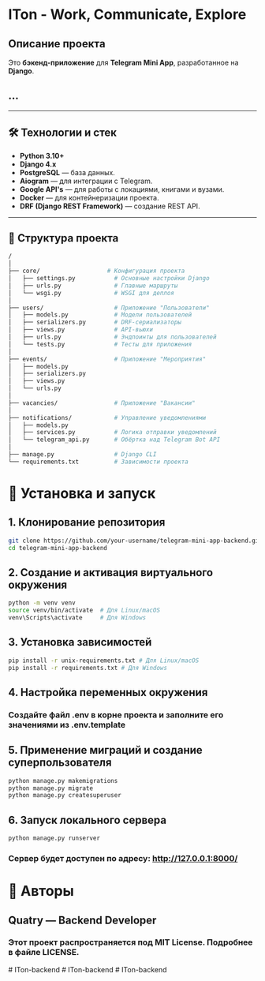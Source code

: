 # ITon - Work, Communicate, Explore

## Описание проекта
Это **бэкенд-приложение** для **Telegram Mini App**, разработанное на **Django**.

## ...

---

## 🛠️ Технологии и стек

- **Python 3.10+**
- **Django 4.x**
- **PostgreSQL** — база данных.
- **Aiogram** — для интеграции с Telegram.
- **Google API's** — для работы с локациями, книгами и вузами.
- **Docker** — для контейнеризации проекта.
- **DRF (Django REST Framework)** — создание REST API.

---

## 📂 Структура проекта

```bash
/
│
├── core/                   # Конфигурация проекта
│   ├── settings.py           # Основные настройки Django
│   ├── urls.py               # Главные маршруты
│   └── wsgi.py               # WSGI для деплоя
│
├── users/                    # Приложение "Пользователи"
│   ├── models.py             # Модели пользователей
│   ├── serializers.py        # DRF-сериализаторы
│   ├── views.py              # API-вьюхи
│   ├── urls.py               # Эндпоинты для пользователей
│   └── tests.py              # Тесты для приложения
│
├── events/                   # Приложение "Мероприятия"
│   ├── models.py
│   ├── serializers.py
│   ├── views.py
│   └── urls.py
│
├── vacancies/                # Приложение "Вакансии"
│
├── notifications/            # Управление уведомлениями
│   ├── models.py
│   ├── services.py           # Логика отправки уведомлений
│   └── telegram_api.py       # Обёртка над Telegram Bot API
│
├── manage.py                 # Django CLI
└── requirements.txt          # Зависимости проекта
```

# 🔧 Установка и запуск
## 1. Клонирование репозитория
```bash
git clone https://github.com/your-username/telegram-mini-app-backend.git
cd telegram-mini-app-backend
```
## 2. Создание и активация виртуального окружения
```bash
python -m venv venv
source venv/bin/activate  # Для Linux/macOS
venv\Scripts\activate     # Для Windows
```
## 3. Установка зависимостей
```bash
pip install -r unix-requirements.txt # Для Linux/macOS
pip install -r requirements.txt # Для Windows
```
## 4. Настройка переменных окружения
### Создайте файл .env в корне проекта и заполните его значениями из .env.template

## 5. Применение миграций и создание суперпользователя
```bash
python manage.py makemigrations
python manage.py migrate
python manage.py createsuperuser
```
## 6. Запуск локального сервера
```bash
python manage.py runserver
```
### Сервер будет доступен по адресу: http://127.0.0.1:8000/

# 🙌 Авторы
## Quatry — Backend Developer


### Этот проект распространяется под MIT License. Подробнее в файле LICENSE.

#   I T o n - b a c k e n d  
 #   I T o n - b a c k e n d  
 #   I T o n - b a c k e n d  
 